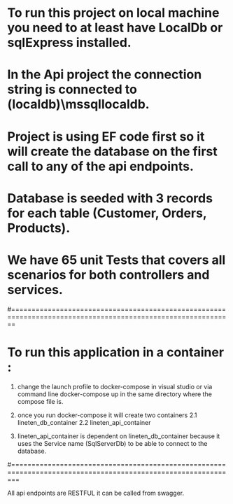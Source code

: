 # To run this project on local machine you need to at least have LocalDb or sqlExpress installed.

# In the Api project the connection string is connected to (localdb)\\mssqllocaldb.

# Project is using EF code first so it will create the database on the first call to any of the api endpoints.

# Database is seeded with 3 records for each table (Customer, Orders, Products).

# We have 65 unit Tests that covers all scenarios for both controllers and services.

#=============================================================================================================

# To run this application in a container :

1. change the launch profile to docker-compose in visual studio or via command line docker-compose up in the same directory where the compose file is.

2. once you run docker-compose it will create two containers
   2.1 lineten_db_container
   2.2 lineten_api_container

3. lineten_api_container is dependent on lineten_db_container because it uses the Service name (SqlServerDb) to be able to connect to the database.

#==============================================================================================================

All api endpoints are RESTFUL it can be called from swagger.
